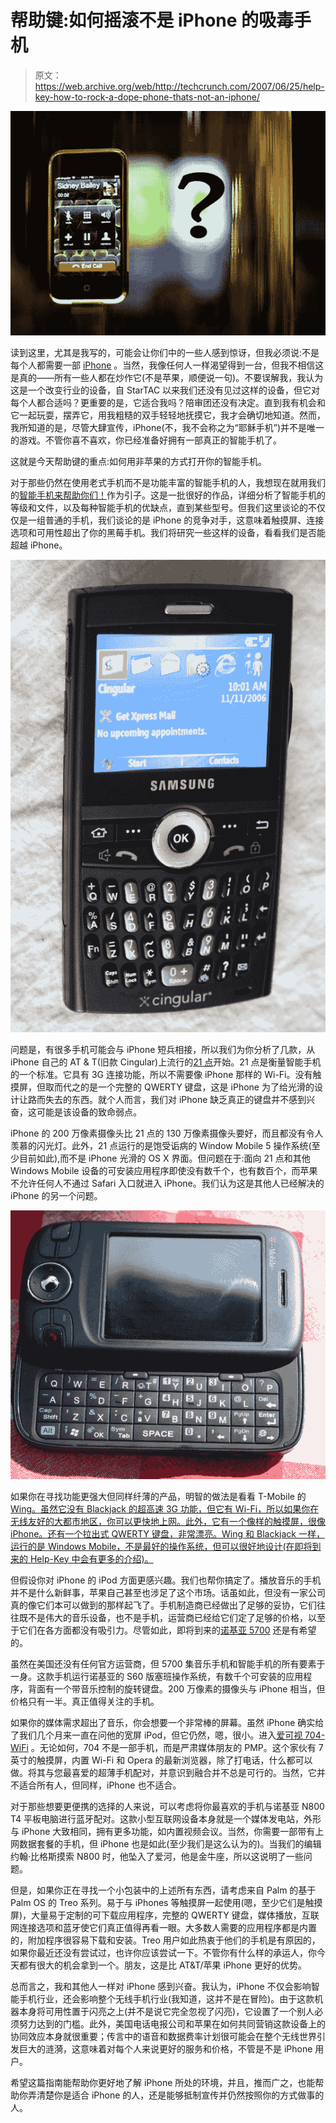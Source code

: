 # 帮助键:如何摇滚不是 iPhone 的吸毒手机

> 原文：<https://web.archive.org/web/http://techcrunch.com/2007/06/25/help-key-how-to-rock-a-dope-phone-thats-not-an-iphone/>

![iphonequestion.jpg](img/af42734eedd41cab2daca716702ab2d1.png)

读到这里，尤其是我写的，可能会让你们中的一些人感到惊讶，但我必须说:不是每个人都需要一部 [iPhone](https://web.archive.org/web/20160415150331/http://crunchgear.com/?s=iphone) 。当然，我像任何人一样渴望得到一台，但我不相信这是真的——所有一些人都在炒作它(不是苹果，顺便说一句)。不要误解我，我认为这是一个改变行业的设备，自 StarTAC 以来我们还没有见过这样的设备，但它对每个人都合适吗？更重要的是，它适合我吗？陪审团还没有决定。直到我有机会和它一起玩耍，摆弄它，用我粗糙的双手轻轻地抚摸它，我才会确切地知道。然而，我所知道的是，尽管大肆宣传，iPhone(不，我不会称之为“耶稣手机”)并不是唯一的游戏。不管你喜不喜欢，你已经准备好拥有一部真正的智能手机了。

这就是今天帮助键的重点:如何用非苹果的方式打开你的智能手机。

对于那些仍然在使用老式手机而不是功能丰富的智能手机的人，我想现在就用我们的[智能手机来帮助你们！](https://web.archive.org/web/20160415150331/http://crunchgear.com/2006/11/03/smarphones-now-2006/)作为引子。这是一批很好的作品，详细分析了智能手机的等级和文件，以及每种智能手机的优缺点，直到某些型号。但我们这里谈论的不仅仅是一组普通的手机，我们谈论的是 iPhone 的竞争对手，这意味着触摸屏、连接选项和可用性超出了你的黑莓手机。我们将研究一些这样的设备，看看我们是否能超越 iPhone。

![](img/a821ad8db3fac40c53f1d6cbc007fded.png)

问题是，有很多手机可能会与 iPhone 短兵相接，所以我们为你分析了几款，从 iPhone 自己的 AT & T(旧款 Cingular)上流行的[21 点](https://web.archive.org/web/20160415150331/http://crunchgear.com/2006/11/13/cingular-blackjack-review/)开始。21 点是衡量智能手机的一个标准。它具有 3G 连接功能，所以不需要像 iPhone 那样的 Wi-Fi。没有触摸屏，但取而代之的是一个完整的 QWERTY 键盘，这是 iPhone 为了给光滑的设计让路而失去的东西。就个人而言，我们对 iPhone 缺乏真正的键盘并不感到兴奋，这可能是该设备的致命弱点。

iPhone 的 200 万像素摄像头比 21 点的 130 万像素摄像头要好，而且都没有令人羡慕的闪光灯。此外，21 点运行的是饱受诟病的 Window Mobile 5 操作系统(至少目前如此),而不是 iPhone 光滑的 OS X 界面。但问题在于:面向 21 点和其他 Windows Mobile 设备的可安装应用程序即使没有数千个，也有数百个，而苹果不允许任何人不通过 Safari 入口就进入 iPhone。我们认为这是其他人已经解决的 iPhone 的另一个问题。

![](img/830603b69f95487dac85c30cc4797411.png)

如果你在寻找功能更强大但同样纤薄的产品，明智的做法是看看 T-Mobile 的 [Wing。虽然它没有 Blackjack 的超高速 3G 功能，但它有 Wi-Fi，所以如果你在无线友好的大都市地区，你可以更快地上网。此外，它有一个像样的触摸屏，很像 iPhone。还有一个拉出式 QWERTY 键盘，非常漂亮。Wing 和 Blackjack 一样，运行的是 Windows Mobile，不是最好的操作系统，但可以很好地设计(在即将到来的 Help-Key 中会有更多的介绍)。](https://web.archive.org/web/20160415150331/http://crunchgear.com/2007/05/22/t-mobile-wing-review/)

但假设你对 iPhone 的 iPod 方面更感兴趣。我们也帮你搞定了。播放音乐的手机并不是什么新鲜事，苹果自己甚至也涉足了这个市场。话虽如此，但没有一家公司真的像它们本可以做到的那样起飞了。手机制造商已经做出了足够的妥协，它们往往既不是伟大的音乐设备，也不是手机，运营商已经给它们定了足够的价格，以至于它们在各方面都没有吸引力。尽管如此，即将到来的[诺基亚 5700](https://web.archive.org/web/20160415150331/http://crunchgear.com/2007/03/29/nokia-5700-xpressmusic-officialized/) 还是有希望的。

虽然在美国还没有任何官方运营商，但 5700 集音乐手机和智能手机的所有要素于一身。这款手机运行诺基亚的 S60 版塞班操作系统，有数千个可安装的应用程序，背面有一个带音乐控制的旋转键盘。200 万像素的摄像头与 iPhone 相当，但价格只有一半。真正值得关注的手机。

如果你的媒体需求超出了音乐，你会想要一个非常棒的屏幕。虽然 iPhone 确实给了我们几个月来一直在问他的宽屏 iPod，但它仍然，嗯，很小。进入[爱可视 704-WiFi](https://web.archive.org/web/20160415150331/http://crunchgear.com/2007/03/06/hands-on-with-the-just-announced-archos-704-wifi-pmp/) 。无论如何，704 不是一部手机，而是严肃媒体朋友的 PMP。这个家伙有 7 英寸的触摸屏，内置 Wi-Fi 和 Opera 的最新浏览器，除了打电话，什么都可以做。将其与您最喜爱的超薄手机配对，并意识到融合并不总是可行的。当然，它并不适合所有人，但同样，iPhone 也不适合。

对于那些想要更便携的选择的人来说，可以考虑将你最喜欢的手机与诺基亚 N800 T4 平板电脑进行蓝牙配对。这款小型互联网设备本身就是一个媒体发电站，外形与 iPhone 大致相同，拥有更多功能，如内置视频会议。当然，你需要一部带有上网数据套餐的手机，但 iPhone 也是如此(至少我们是这么认为的)。当我们的编辑约翰·比格斯摸索 N800 时，他坠入了爱河，他是金牛座，所以这说明了一些问题。

但是，如果你正在寻找一个小包装中的上述所有东西，请考虑来自 Palm 的基于 Palm OS 的 Treo 系列。易于与 iPhones 等触摸屏一起使用(嗯，至少它们是触摸屏)，大量易于定制的可下载应用程序，完整的 QWERTY 键盘，媒体播放，互联网连接选项和蓝牙使它们真正值得再看一眼。大多数人需要的应用程序都是内置的，附加程序很容易下载和安装。Treo 用户如此热衷于他们的手机是有原因的，如果你最近还没有尝试过，也许你应该尝试一下。不管你有什么样的承运人，你今天都有很大的机会拿到一个。朋友，这是比 AT&T/苹果 iPhone 更好的优势。

总而言之，我和其他人一样对 iPhone 感到兴奋。我认为，iPhone 不仅会影响智能手机行业，还会影响整个无线手机行业(我知道，这并不是在冒险)。由于这款机器本身将可用性置于闪亮之上(并不是说它完全忽视了闪亮)，它设置了一个别人必须努力达到的门槛。此外，美国电话电报公司和苹果在如何共同营销这款设备上的协同效应本身就很重要；传言中的语音和数据费率计划很可能会在整个无线世界引发巨大的涟漪，这意味着对每个人来说更好的服务和价格，不管是不是 iPhone 用户。

希望这篇指南能帮助你更好地了解 iPhone 所处的环境，并且，推而广之，也能帮助你弄清楚你是适合 iPhone 的人，还是能够抵制宣传并仍然按照你的方式做事的人。